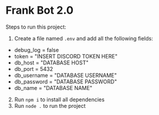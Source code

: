 # Frank Bot 2.0

Steps to run this project:

1. Create a file named `.env` and add all the following fields:
  - debug_log = false
  - token = "INSERT DISCORD TOKEN HERE"
  - db_host     = "DATABASE HOST"
  - db_port     = 5432
  - db_username = "DATABASE USERNAME"
  - db_password = "DATABASE PASSWORD"
  - db_name     = "DATABASE NAME"
2. Run `npm i` to install all dependencies
3. Run `node .` to run the project
